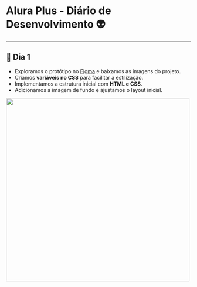 #  Alura Plus - Diário de Desenvolvimento 👽  

---

## 📅 Dia 1  

- Exploramos o protótipo no [Figma](w) e baixamos as imagens do projeto.  
- Criamos **variáveis no CSS** para facilitar a estilização.  
- Implementamos a estrutura inicial com **HTML e CSS**.  
- Adicionamos a imagem de fundo e ajustamos o layout inicial.  
 
<img src="https://github.com/user-attachments/assets/99623e73-209a-458e-9e7a-416c6cfbde1f" width="500">

